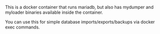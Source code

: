 This is a docker container that runs mariadb, but also has mydumper and myloader binaries available inside the container.

You can use this for simple database imports/exports/backups via docker exec commands.